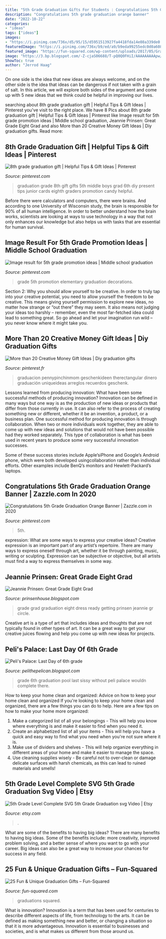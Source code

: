 ```yaml
---
title: "5th Grade Graduation Gifts For Students : Congratulations 5th Grade Graduation Orange Banner"
description: "Congratulations 5th grade graduation orange banner"
date: "2022-10-22"
categories:
- "ideas"
tags: ["ideas"]
images:
- "https://i.pinimg.com/736x/d5/95/15/d5951513927fa4418fda14e08a339de0.jpg"
featuredImage: "https://i.pinimg.com/736x/b9/ed/a9/b9eda99255edc0d0a608db27b94fbd34.jpg"
featured_image: "https://fun-squared.com/wp-content/uploads/2017/05/Graduation-Gift-Idea-Candy-Bouquet.jpg"
image: "https://3.bp.blogspot.com/-Z-cjaS06688/T-pQ0Q0FHiI/AAAAAAAAApw/XUrDT-7oIyE/s1600/Allison+gr.+8+graduation+June+26,+2012.JPG"
ShowToc: true
author: "Jerrod Haag"
---
```



On one side is the idea that new ideas are always welcome, and on the other side is the idea that ideas can be dangerous if not taken with a grain of salt. In this article, we will explore both sides of the argument and come up with 5 new ideas that we think could be helpful in improving our lives.

	

		
searching about 8th grade graduation gift | Helpful Tips &amp; Gift Ideas | Pinterest you've visit to the right place. We have 8 Pics about 8th grade graduation gift | Helpful Tips &amp; Gift Ideas | Pinterest like Image result for 5th grade promotion ideas | Middle school graduation, Jeannie Prinsen: Great Grade Eight Grad and also More than 20 Creative Money Gift Ideas | Diy graduation gifts. Read more:
		
    
## 8th Grade Graduation Gift | Helpful Tips &amp; Gift Ideas | Pinterest

<img loading=lazy src="https://s-media-cache-ak0.pinimg.com/564x/34/b7/e5/34b7e516f996bffed4d57274f0fd74f8.jpg" onerror="this.onerror=null;this.src='https://tse2.mm.bing.net/th?id=OIP.c_QB7p8WfnDRgnJ3YqCY_AHaJ4&amp;pid=15.1';" alt="8th grade graduation gift | Helpful Tips &amp; Gift Ideas | Pinterest">

_Source: pinterest.com_

>graduation grade 8th gift gifts 5th middle boys grad 6th diy present tips junior cards eighth graders promotion candy helpful. 

	

Before there were calculators and computers, there were brains. And according to one University of Wisconsin study, the brain is responsible for 90% of all human intelligence. In order to better understand how the brain works, scientists are looking at ways to use technology in a way that not only enhances our knowledge but also helps us with tasks that are essential for human survival.

    
## Image Result For 5th Grade Promotion Ideas | Middle School Graduation

<img loading=lazy src="https://i.pinimg.com/736x/b9/ed/a9/b9eda99255edc0d0a608db27b94fbd34.jpg" onerror="this.onerror=null;this.src='https://tse2.mm.bing.net/th?id=OIP.hQzmvoedbo3vi2mqIjq8AwAAAA&amp;pid=15.1';" alt="Image result for 5th grade promotion ideas | Middle school graduation">

_Source: pinterest.com_

>grade 5th promotion elementary graduation decorations. 

	

Section 2: Why you should allow yourself to be creative.
In order to truly tap into your creative potential, you need to allow yourself the freedom to be creative. This means giving yourself permission to explore new ideas, no matter how strange or “out there” they may seem. It also means not judging your ideas too harshly – remember, even the most far-fetched idea could lead to something great. So go ahead and let your imagination run wild – you never know where it might take you.

    
## More Than 20 Creative Money Gift Ideas | Diy Graduation Gifts

<img loading=lazy src="https://i.pinimg.com/originals/d3/66/fc/d366fcff0463ac7c6fb1bf35a003f559.jpg" onerror="this.onerror=null;this.src='https://tse2.mm.bing.net/th?id=OIP.AsciGxdjrUf7VWA1GqoFMwHaN4&amp;pid=15.1';" alt="More than 20 Creative Money Gift Ideas | Diy graduation gifts">

_Source: pinterest.fr_

>graduacion pennypinchinmom geschenkideen therectangular dinero graduación uniqueideas arreglos recuerdos geschenk. 

	

Lessons learned from producing innovation: What have been some successful methods of producing innovation?
Innovation can be defined in many ways but one way is as the production of new ideas or products that differ from those currently in use. It can also refer to the process of creating something new or different, whether it be an invention, a product, or a business plan.
One successful method for producing innovation is through collaboration. When two or more individuals work together, they are able to come up with new ideas and solutions that would not have been possible had they worked separately. This type of collaboration is what has been used in recent years to produce some very successful innovation successes.

Some of these success stories include Apple’siPhone and Google’s Android phone, which were both developed usingcollaboration rather than individual efforts. Other examples include BenQ’s monitors and Hewlett-Packard’s laptops.

    
## Congratulations 5th Grade Graduation Orange Banner | Zazzle.com In 2020

<img loading=lazy src="https://i.pinimg.com/736x/d5/95/15/d5951513927fa4418fda14e08a339de0.jpg" onerror="this.onerror=null;this.src='https://tse4.mm.bing.net/th?id=OIP.yo6_0rpA3Q0_F4Y0Cgz66gHaHa&amp;pid=15.1';" alt="Congratulations 5th Grade Graduation Orange Banner | Zazzle.com in 2020">

_Source: pinterest.com_

>5th. 

	

expression: What are some ways to express your creative ideas?
Creative expression is an important part of any artist’s repertoire. There are many ways to express oneself through art, whether it be through painting, music, writing or sculpting. Expression can be subjective or objective, but all artists must find a way to express themselves in some way.

    
## Jeannie Prinsen: Great Grade Eight Grad

<img loading=lazy src="https://3.bp.blogspot.com/-Z-cjaS06688/T-pQ0Q0FHiI/AAAAAAAAApw/XUrDT-7oIyE/s1600/Allison+gr.+8+graduation+June+26,+2012.JPG" onerror="this.onerror=null;this.src='https://tse3.mm.bing.net/th?id=OIP.bi1xjVsyZAdl12i7QvbpawHaJ4&amp;pid=15.1';" alt="Jeannie Prinsen: Great Grade Eight Grad">

_Source: prinsenhouse.blogspot.com_

>grade grad graduation eight dress ready getting prinsen jeannie gr circle. 

	

Creative art is a type of art that includes ideas and thoughts that are not typically found in other types of art. It can be a great way to get your creative juices flowing and help you come up with new ideas for projects.

    
## Peli&#039;s Palace: Last Day Of 6th Grade

<img loading=lazy src="http://2.bp.blogspot.com/-Nu1Qf6b3pVA/T9jOXhhV5HI/AAAAAAAAAgE/FZOtsd1B9qo/s1600/6th+grade+graduation+and+pool+party+057.JPG" onerror="this.onerror=null;this.src='https://tse3.mm.bing.net/th?id=OIP.vnwuVuz-MJufAvo8E42PYQHaJ4&amp;pid=15.1';" alt="Peli&#039;s Palace: Last Day of 6th grade">

_Source: pelithepelican.blogspot.com_

>grade 6th graduation pool last sissy without peli palace wouldn complete there. 

	

How to keep your home clean and organized: Advice on how to keep your home clean and organized
If you're looking to keep your home clean and organized, there are a few things you can do to help. Here are a few tips on how to make your home more organized: 
1. Make a categorized list of all your belongings - This will help you know where everything is and make it easier to find when you need it. 
2. Create an alphabetized list of all your items - This will help you have a quick and easy way to find what you need when you're not sure where it is. 
3. Make use of dividers and shelves - This will help organize everything in different areas of your home and make it easier to manage the space. 
4. Use cleaning supplies wisely - Be careful not to over-clean or damage delicate surfaces with harsh chemicals, as this can lead to ruined materials and smells!

    
## 5th Grade Level Complete SVG 5th Grade Graduation Svg Video | Etsy

<img loading=lazy src="https://i.etsystatic.com/27844344/r/il/80f0c5/3199062149/il_1588xN.3199062149_avyk.jpg" onerror="this.onerror=null;this.src='https://tse3.mm.bing.net/th?id=OIP.EcM84hq9j83LJ_NDSI079gHaF7&amp;pid=15.1';" alt="5th Grade Level Complete SVG 5th Grade Graduation svg Video | Etsy">

_Source: etsy.com_

>. 

	

What are some of the benefits to having big ideas?
There are many benefits to having big ideas. Some of the benefits include: more creativity, improved problem solving, and a better sense of where you want to go with your career. Big ideas can also be a great way to increase your chances for success in any field.

    
## 25 Fun &amp; Unique Graduation Gifts – Fun-Squared

<img loading=lazy src="https://fun-squared.com/wp-content/uploads/2017/05/Graduation-Gift-Idea-Candy-Bouquet.jpg" onerror="this.onerror=null;this.src='https://tse3.mm.bing.net/th?id=OIP.w6U6ErjCU0NCjF3rsMWgWQHaKk&amp;pid=15.1';" alt="25 Fun &amp; Unique Graduation Gifts – Fun-Squared">

_Source: fun-squared.com_

>graduations squared. 

	

What is innovation?
Innovation is a term that has been used for centuries to describe different aspects of life, from technology to the arts. It can be defined as making something new and better, or changing a situation so that it is more advantageous. Innovation is essential to businesses and societies, and is what makes us different from those around us.

